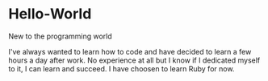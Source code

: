 Hello-World
===========

New to the programming world

I've always wanted to learn how to code and have decided to learn a few hours a day after work. No experience at all but I know if I dedicated myself to it, I can learn and succeed. I have choosen to learn Ruby for now.
